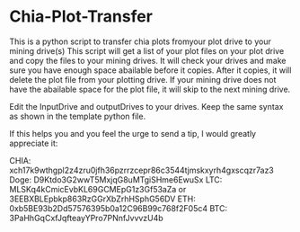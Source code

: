 # Chia-Plot-Transfer
This is a python script to transfer chia plots fromyour plot drive to your mining drive(s)
This script will get a list of your plot files on your plot drive and copy the files to your mining drives. 
It will check your drives and make sure you have enough space abailable before it copies. 
After it copies, it will delete the plot file from your plotting drive. 
If your mining drive does not have the abailable space for the plot file, it will skip to the next mining drive.


Edit the InputDrive and outputDrives to your drives. Keep the same syntax as shown in the template python file.





If this helps you and you feel the urge to send a tip, I would greatly appreciate it:

CHIA: xch17k9wthgpl2z4zru0jfh36pzrrzcepr86c3544tjmskxyrh4gxscqzr7az3
Doge: D9Ktdo3G2wwT5MxjqG8uMTgiSHme6EwuSx
LTC: MLSKq4kCmicEvbKL69GCMEpG1z3Gf53aZa or 3EEBXBLEpbkp863RzGGrXbZrhHSphG56DV
ETH: 0xb5BE93b2Dd57576395b0a12C96B99c768f2F05c4
BTC: 3PaHhGqCxfJqfteayYPro7PNnfJvvvzU4b

